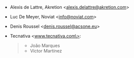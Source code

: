 - Alexis de Lattre, Akretion \<<alexis.delattre@akretion.com>\>

- Luc De Meyer, Noviat \<<info@noviat.com>\>

- Denis Roussel \<<denis.roussel@acsone.eu>\>

- Tecnativa \<www.tecnativa.com\>:

  > - João Marques
  > - Víctor Martínez
